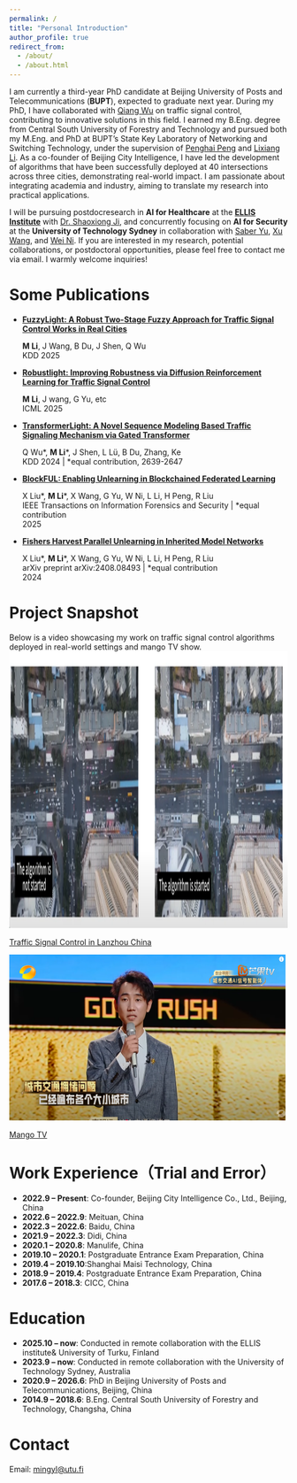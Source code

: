 ```yaml
---
permalink: /
title: "Personal Introduction"
author_profile: true
redirect_from: 
  - /about/
  - /about.html
---
```


I am currently a third-year PhD candidate at Beijing University of Posts and Telecommunications (**BUPT**), expected to graduate next year. During my PhD, I have collaborated with [Qiang Wu](https://scholar.google.com/citations?user=edUqF7sAAAAJ&hl=en) on traffic signal control, contributing to innovative solutions in this field. I earned my B.Eng. degree from Central South University of Forestry and Technology and pursued both my M.Eng. and PhD at BUPT’s State Key Laboratory of Networking and Switching Technology, under the supervision of [Penghai Peng](https://scholar.google.com/citations?user=pZqxzFoAAAAJ&hl=zh-CN) and [Lixiang Li](https://scholar.google.com/citations?user=xXyZ2VkAAAAJ&hl=zh-CN). As a co-founder of Beijing City Intelligence, I have led the development of algorithms that have been successfully deployed at 40 intersections across three cities, demonstrating real-world impact. I am passionate about integrating academia and industry, aiming to translate my research into practical applications. 

I will be pursuing postdocresearch in **AI for Healthcare** at the **[ELLIS Institute](https://www.ellisinstitute.fi/)** with [Dr. Shaoxiong Ji](https://shaoxiongji.github.io/), and concurrently focusing on **AI for Security** at the **University of Technology Sydney** in collaboration with [Saber Yu](https://profiles.uts.edu.au/Guangsheng.Yu), [Xu Wang](https://profiles.uts.edu.au/Xu.Wang), and [Wei Ni](https://scholar.google.com/citations?user=GMS201gAAAAJ&hl=en). If you are interested in my research, potential collaborations, or postdoctoral opportunities, please feel free to contact me via email. I warmly welcome inquiries!


# Some Publications


- [**FuzzyLight: A Robust Two-Stage Fuzzy Approach for Traffic Signal Control Works in Real Cities**](https://arxiv.org/pdf/2501.15820?)
   
  **M Li**, J Wang, B Du, J Shen, Q Wu  
  KDD 2025  

- [**Robustlight: Improving Robustness via Diffusion Reinforcement Learning for Traffic Signal Control**](https://openreview.net/pdf?id=YGjd2xw98G)
  
  **M Li**, J wang, G Yu, etc  
  ICML 2025


- [**TransformerLight: A Novel Sequence Modeling Based Traffic Signaling Mechanism via Gated Transformer**](https://dl.acm.org/doi/pdf/10.1145/3580305.3599530)

  Q Wu\*, **M Li**\*, J Shen, L Lü, B Du, Zhang, Ke  
  KDD 2024 | *equal contribution, 2639-2647  

- [**BlockFUL: Enabling Unlearning in Blockchained Federated Learning**](https://arxiv.org/pdf/2402.16294v1)
  
  X Liu\*, **M Li**\*, X Wang, G Yu, W Ni, L Li, H Peng, R Liu  
  IEEE Transactions on Information Forensics and Security | *equal contribution  
  2025  

- [**Fishers Harvest Parallel Unlearning in Inherited Model Networks**](https://arxiv.org/pdf/2408.08493)
  
  X Liu\*, **M Li**\*, X Wang, G Yu, W Ni, L Li, H Peng, R Liu  
  arXiv preprint arXiv:2408.08493 | *equal contribution  
  2024  


# Project Snapshot

Below is a video showcasing my work on traffic signal control algorithms deployed in real-world settings and mango TV show.
<img src="images/demo1.jpg" alt="Traffic Signal Control Screenshot" width="800" height="500" />

[Traffic Signal Control in Lanzhou China](https://www.youtube.com/watch?v=RkZMaeF93SQ) 

<img src="images/demo2.jpg" alt="Traffic Signal Control Screenshot" width="500" height="300" />

[Mango TV](https://www.youtube.com/watch?v=LrThVqjFmJc)

# Work Experience（Trial and Error）

- **2022.9 – Present**: Co-founder, Beijing City Intelligence Co., Ltd., Beijing, China  
- **2022.6 – 2022.9**: Meituan, China  
- **2022.3 – 2022.6**: Baidu, China  
- **2021.9 – 2022.3**: Didi, China  
- **2020.1 – 2020.8**: Manulife, China  
- **2019.10 – 2020.1**: Postgraduate Entrance Exam Preparation, China  
- **2019.4 – 2019.10**:Shanghai Maisi Technology, China  
- **2018.9 – 2019.4**: Postgraduate Entrance Exam Preparation, China  
- **2017.6 – 2018.3**: CICC, China    

# Education
- **2025.10 – now**: Conducted in remote collaboration with the ELLIS institute& University of Turku, Finland
- **2023.9 – now**: Conducted in remote collaboration with the University of Technology Sydney, Australia
- **2020.9 – 2026.6**: PhD in Beijing University of Posts and Telecommunications, Beijing, China
- **2014.9 – 2018.6**: B.Eng. Central South University of Forestry and Technology, Changsha, China

# Contact

Email: mingyl@utu.fi


